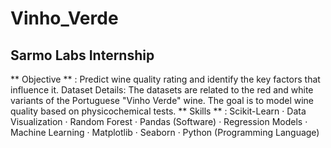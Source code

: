 # Vinho_Verde
## Sarmo Labs Internship 
** Objective ** : Predict wine quality rating and identify the key factors that influence it. Dataset Details: The datasets are related to the red and white variants of the Portuguese "Vinho Verde" wine. The goal is to model wine quality based on physicochemical tests.
** Skills ** : Scikit-Learn · Data Visualization · Random Forest · Pandas (Software) · Regression Models · Machine Learning · Matplotlib · Seaborn · Python (Programming Language)
